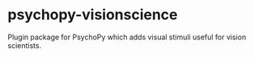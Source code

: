 # psychopy-visionscience
Plugin package for PsychoPy which adds visual stimuli useful for vision scientists.
